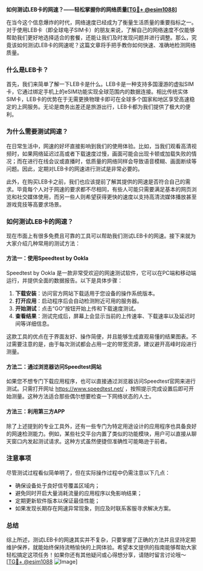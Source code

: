 **如何测试LEB卡的网速？——轻松掌握你的网络质量[[TG💪+ @esim1088](https://t.me/s/esim1088)]**

在当今这个信息爆炸的时代，网络速度已经成为了衡量生活质量的重要指标之一。对于使用LEB卡（即全球电子SIM卡）的朋友来说，了解自己的网络速度不仅能够帮助我们更好地选择适合的套餐，还能让我们及时发现问题并进行调整。那么，究竟该如何测试LEB卡的网速呢？这篇文章将手把手教你如何快速、准确地检测网络质量。

### 什么是LEB卡？

首先，我们来简单了解一下LEB卡是什么。LEB卡是一种支持多国漫游的虚拟SIM卡，它通过绑定手机上的eSIM功能实现全球范围内的数据连接。相比传统实体SIM卡，LEB卡的优势在于无需更换物理卡即可在全球多个国家和地区享受高速稳定的上网服务。无论是商务出差还是旅游出行，LEB卡都为我们提供了极大的便利。

### 为什么需要测试网速？

在日常生活中，网速的好坏直接影响到我们的使用体验。比如，当我们观看高清视频时，如果网络延迟过高或者下载速度过慢，画面可能会出现卡顿或加载失败的情况；而在进行在线会议或直播时，低质量的网络同样会导致语音模糊、画面断续等问题。因此，定期对LEB卡的网速进行测试是非常必要的。

此外，在购买LEB卡之前，我们也应该提前了解其提供的网速是否符合自己的需求。毕竟每个人对于网速的要求都不尽相同，有些人可能只需要满足基本的网页浏览和社交媒体使用，而另一些人则希望获得更快的速度以支持高清流媒体播放甚至游戏竞技等高要求场景。

### 如何测试LEB卡的网速？

现在市面上有很多免费且可靠的工具可以帮助我们测试LEB卡的网速。接下来就为大家介绍几种常用的测试方法：

#### 方法一：使用Speedtest by Ookla

Speedtest by Ookla 是一款非常受欢迎的网速测试软件，它可以在PC端和移动端运行，并提供全面的数据报告。以下是具体步骤：

1. **下载安装**：访问官方网站下载适用于您设备的操作系统版本。
2. **打开应用**：启动程序后会自动检测附近可用的服务器。
3. **开始测试**：点击“GO”按钮开始上传和下载速度测试。
4. **查看结果**：测试完成后，屏幕上会显示当前的上传速率、下载速率以及延迟时间等详细信息。

这款工具的优点在于界面友好、操作简便，并且能够生成直观易懂的结果图表。不过需要注意的是，由于每次测试都会占用一定的带宽资源，建议避开高峰时段进行测量。

#### 方法二：通过浏览器访问Speedtest网站

如果您不想专门下载应用程序，也可以直接通过浏览器访问Speedtest官网来进行测试。只需打开网址 https://www.speedtest.net/ ，按照提示完成设置后即可开始测量。这种方法适合那些偶尔想要检查一下网络状态的人士。

#### 方法三：利用第三方APP

除了上述提到的专业工具外，还有一些专门为特定用途设计的应用程序也具备良好的网速检测能力。例如，某些社交平台内置了类似的功能模块，用户可以直接从聊天窗口内发起测试请求。这种方式虽然便捷但准确性可能略逊于前者。

### 注意事项

尽管测试过程看似简单明了，但在实际操作过程中仍需注意以下几点：

- 确保设备处于良好信号覆盖区域内；
- 避免同时开启大量消耗流量的应用程序以免影响结果；
- 定期更新软件版本以保证最佳性能；
- 如果发现长期存在网速异常现象，则应及时联系客服寻求解决方案。

### 总结

综上所述，测试LEB卡的网速其实并不复杂，只要掌握了正确的方法并且坚持定期维护保养，就能始终保持流畅愉快的上网体验。希望本文提供的指南能够帮助大家轻松搞定这项任务！如果你还有其他疑问或心得想分享，请随时留言讨论哦～ [[TG💪+ @esim1088](https://t.me/s/esim1088) ![Image](https://i.postimg.cc/4NQfJmqS/Snipaste-2025-05-13-00-14-12.png)]